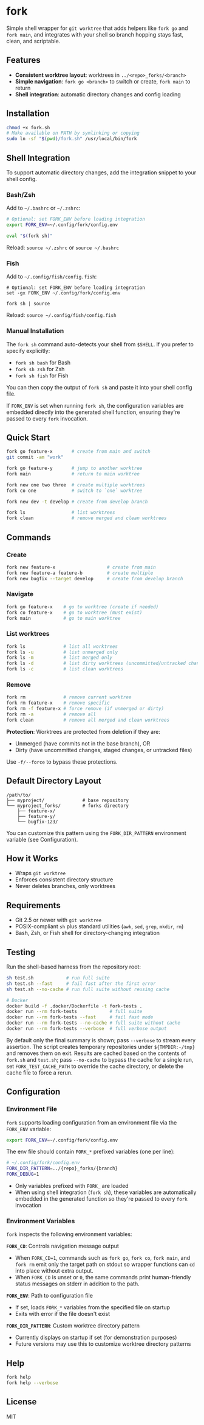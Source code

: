 # fork

Simple shell wrapper for `git worktree` that adds helpers like `fork go` and
`fork main`, and integrates with your shell so branch hopping stays fast, clean,
and scriptable.

## Features

- **Consistent worktree layout**: worktrees in `../<repo>_forks/<branch>`
- **Simple navigation**: `fork go <branch>` to switch or create, `fork main` to return
- **Shell integration**: automatic directory changes and config loading

## Installation

```bash
chmod +x fork.sh
# Make available on PATH by symlinking or copying
sudo ln -sf "$(pwd)/fork.sh" /usr/local/bin/fork
```

## Shell Integration

To support automatic directory changes, add the integration snippet to your shell config.

### Bash/Zsh

Add to `~/.bashrc` or `~/.zshrc`:

```bash
# Optional: set FORK_ENV before loading integration
export FORK_ENV=~/.config/fork/config.env

eval "$(fork sh)"
```

Reload: `source ~/.zshrc` or `source ~/.bashrc`

### Fish

Add to `~/.config/fish/config.fish`:

```fish
# Optional: set FORK_ENV before loading integration
set -gx FORK_ENV ~/.config/fork/config.env

fork sh | source
```

Reload: `source ~/.config/fish/config.fish`

### Manual Installation

The `fork sh` command auto-detects your shell from `$SHELL`. If you prefer to specify explicitly:

- `fork sh bash` for Bash
- `fork sh zsh` for Zsh
- `fork sh fish` for Fish

You can then copy the output of `fork sh` and paste it into your shell config file.

If `FORK_ENV` is set when running `fork sh`, the configuration variables are embedded directly into the generated shell function, ensuring they're passed to every `fork` invocation.

## Quick Start

```bash
fork go feature-x       # create from main and switch
git commit -am "work"

fork go feature-y       # jump to another worktree
fork main               # return to main worktree

fork new one two three  # create multiple worktrees
fork co one             # switch to `one` worktree

fork new dev -t develop # create from develop branch

fork ls                 # list worktrees
fork clean              # remove merged and clean worktrees
```

## Commands

### Create

```bash
fork new feature-x                   # create from main
fork new feature-a feature-b         # create multiple
fork new bugfix --target develop     # create from develop branch
```

### Navigate

```bash
fork go feature-x    # go to worktree (create if needed)
fork co feature-x    # go to worktree (must exist)
fork main            # go to main worktree
```

### List worktrees

```bash
fork ls              # list all worktrees
fork ls -u           # list unmerged only
fork ls -m           # list merged only
fork ls -d           # list dirty worktrees (uncommitted/untracked changes)
fork ls -c           # list clean worktrees
```

### Remove

```bash
fork rm              # remove current worktree
fork rm feature-x    # remove specific
fork rm -f feature-x # force remove (if unmerged or dirty)
fork rm -a           # remove all
fork clean           # remove all merged and clean worktrees
```

**Protection**: Worktrees are protected from deletion if they are:

- Unmerged (have commits not in the base branch), OR
- Dirty (have uncommitted changes, staged changes, or untracked files)

Use `-f/--force` to bypass these protections.

## Default Directory Layout

```
/path/to/
├── myproject/              # base repository
└── myproject_forks/        # forks directory
    ├── feature-x/
    ├── feature-y/
    └── bugfix-123/
```

You can customize this pattern using the `FORK_DIR_PATTERN` environment variable
(see Configuration).

## How it Works

- Wraps `git worktree`
- Enforces consistent directory structure
- Never deletes branches, only worktrees

## Requirements

- Git 2.5 or newer with `git worktree`
- POSIX-compliant `sh` plus standard utilities (`awk`, `sed`, `grep`, `mkdir`, `rm`)
- Bash, Zsh, or Fish shell for directory-changing integration

## Testing

Run the shell-based harness from the repository root:

```bash
sh test.sh            # run full suite
sh test.sh --fast     # fail fast after the first error
sh test.sh --no-cache # run full suite without reusing cache

# Docker
docker build -f .docker/Dockerfile -t fork-tests .
docker run --rm fork-tests            # full suite
docker run --rm fork-tests --fast     # fail fast mode
docker run --rm fork-tests --no-cache # full suite without cache
docker run --rm fork-tests --verbose  # full verbose output
```

By default only the final summary is shown; pass `--verbose` to stream every assertion. The script creates temporary repositories under `${TMPDIR:-/tmp}` and removes them on exit. Results are cached based on the contents of `fork.sh` and `test.sh`; pass `--no-cache` to bypass the cache for a single run, set `FORK_TEST_CACHE_PATH` to override the cache directory, or delete the cache file to force a rerun.

## Configuration

### Environment File

`fork` supports loading configuration from an environment file via the `FORK_ENV` variable:

```bash
export FORK_ENV=~/.config/fork/config.env
```

The env file should contain `FORK_*` prefixed variables (one per line):

```bash
# ~/.config/fork/config.env
FORK_DIR_PATTERN=../{repo}_forks/{branch}
FORK_DEBUG=1
```

- Only variables prefixed with `FORK_` are loaded
- When using shell integration (`fork sh`), these variables are automatically embedded in the generated function so they're passed to every `fork` invocation

### Environment Variables

`fork` inspects the following environment variables:

**`FORK_CD`**: Controls navigation message output

- When `FORK_CD=1`, commands such as `fork go`, `fork co`, `fork main`, and `fork rm` emit only the target path on stdout so wrapper functions can `cd` into place without extra output.
- When `FORK_CD` is unset or `0`, the same commands print human-friendly status messages on stderr in addition to the path.

**`FORK_ENV`**: Path to configuration file

- If set, loads `FORK_*` variables from the specified file on startup
- Exits with error if the file doesn't exist

**`FORK_DIR_PATTERN`**: Custom worktree directory pattern

- Currently displays on startup if set (for demonstration purposes)
- Future versions may use this to customize worktree directory patterns

## Help

```bash
fork help
fork help --verbose
```

## License

MIT
